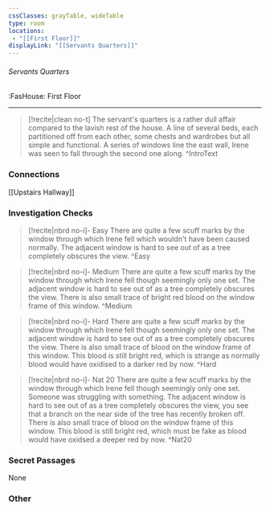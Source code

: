 ```yaml
---
cssClasses: grayTable, wideTable
type: room
locations:
 - "[[First Floor]]"
displayLink: "[[Servants Quarters]]"
---
```

###### Servants Quarters
<span class="sub2">:FasHouse: First Floor</span>

---

> [!recite|clean no-t]
>	The servant's quarters is a rather dull affair compared to the lavish rest of the house. A line of several beds, each partitioned off from each other, some chests and wardrobes but all simple and functional. A series of windows line the east wall, Irene was seen to fall through the second one along.
>^IntroText
	
### Connections
[[Upstairs Hallway]]

### Investigation Checks

> [!recite|nbrd no-i]- Easy
>	There are quite a few scuff marks by the window through which Irene fell which wouldn't have been caused normally. The adjacent window is hard to see out of as a tree completely obscures the view.
>^Easy

> [!recite|nbrd no-i]- Medium
>	There are quite a few scuff marks by the window through which Irene fell though seemingly only one set. The adjacent window is hard to see out of as a tree completely obscures the view. There is also small trace of bright red blood on the window frame of this window.
>^Medium

> [!recite|nbrd no-i]- Hard
>	There are quite a few scuff marks by the window through which Irene fell though seemingly only one set. The adjacent window is hard to see out of as a tree completely obscures the view. There is also small trace of blood on the window frame of this window. This blood is still bright red, which is strange as normally blood would have oxidised to a darker red by now.
>^Hard

> [!recite|nbrd no-i]- Nat 20
>	There are quite a few scuff marks by the window through which Irene fell though seemingly only one set. Someone was struggling with something. The adjacent window is hard to see out of as a tree completely obscures the view, you see that a branch on the near side of the tree has recently broken off. There is also small trace of blood on the window frame of this window. This blood is still bright red, which must be fake as blood would have oxidsed a deeper red by now.
>^Nat20

### Secret Passages
None

### Other


